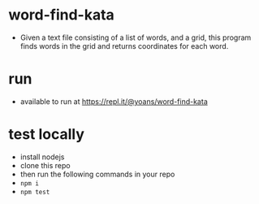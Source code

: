 # word-find-kata
 - Given a text file consisting of a list of words, and a grid, this program finds words in the grid and returns coordinates for each word.
# run
 - available to run at https://repl.it/@yoans/word-find-kata
# test locally
 - install nodejs
 - clone this repo
 - then run the following commands in your repo
 - `npm i`
 - `npm test`
